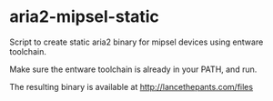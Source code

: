 aria2-mipsel-static
===================

Script to create static aria2 binary for mipsel devices using entware toolchain.

Make sure the entware toolchain is already in your PATH, and run.

The resulting binary is available at http://lancethepants.com/files
